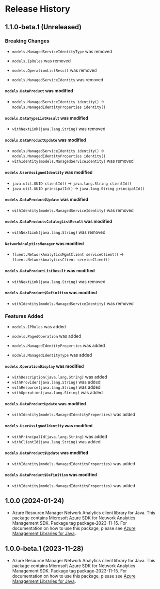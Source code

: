 # Release History

## 1.1.0-beta.1 (Unreleased)

### Breaking Changes

* `models.ManagedServiceIdentityType` was removed

* `models.IpRules` was removed

* `models.OperationListResult` was removed

* `models.ManagedServiceIdentity` was removed

#### `models.DataProduct` was modified

* `models.ManagedServiceIdentity identity()` -> `models.ManagedIdentityProperties identity()`

#### `models.DataTypeListResult` was modified

* `withNextLink(java.lang.String)` was removed

#### `models.DataProductUpdate` was modified

* `models.ManagedServiceIdentity identity()` -> `models.ManagedIdentityProperties identity()`
* `withIdentity(models.ManagedServiceIdentity)` was removed

#### `models.UserAssignedIdentity` was modified

* `java.util.UUID clientId()` -> `java.lang.String clientId()`
* `java.util.UUID principalId()` -> `java.lang.String principalId()`

#### `models.DataProduct$Update` was modified

* `withIdentity(models.ManagedServiceIdentity)` was removed

#### `models.DataProductsCatalogListResult` was modified

* `withNextLink(java.lang.String)` was removed

#### `NetworkAnalyticsManager` was modified

* `fluent.NetworkAnalyticsMgmtClient serviceClient()` -> `fluent.NetworkAnalyticsClient serviceClient()`

#### `models.DataProductListResult` was modified

* `withNextLink(java.lang.String)` was removed

#### `models.DataProduct$Definition` was modified

* `withIdentity(models.ManagedServiceIdentity)` was removed

### Features Added

* `models.IPRules` was added

* `models.PagedOperation` was added

* `models.ManagedIdentityProperties` was added

* `models.ManagedIdentityType` was added

#### `models.OperationDisplay` was modified

* `withDescription(java.lang.String)` was added
* `withProvider(java.lang.String)` was added
* `withResource(java.lang.String)` was added
* `withOperation(java.lang.String)` was added

#### `models.DataProductUpdate` was modified

* `withIdentity(models.ManagedIdentityProperties)` was added

#### `models.UserAssignedIdentity` was modified

* `withPrincipalId(java.lang.String)` was added
* `withClientId(java.lang.String)` was added

#### `models.DataProduct$Update` was modified

* `withIdentity(models.ManagedIdentityProperties)` was added

#### `models.DataProduct$Definition` was modified

* `withIdentity(models.ManagedIdentityProperties)` was added

## 1.0.0 (2024-01-24)

- Azure Resource Manager Network Analytics client library for Java. This package contains Microsoft Azure SDK for Network Analytics Management SDK.  Package tag package-2023-11-15. For documentation on how to use this package, please see [Azure Management Libraries for Java](https://aka.ms/azsdk/java/mgmt).

## 1.0.0-beta.1 (2023-11-28)

- Azure Resource Manager Network Analytics client library for Java. This package contains Microsoft Azure SDK for Network Analytics Management SDK.  Package tag package-2023-11-15. For documentation on how to use this package, please see [Azure Management Libraries for Java](https://aka.ms/azsdk/java/mgmt).
